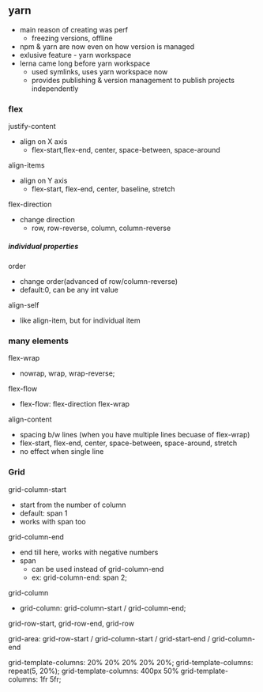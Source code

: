 ## yarn
- main reason of creating was perf
  - freezing versions, offline
- npm & yarn are now even on how version is managed
- exlusive feature - yarn workspace
- lerna came long before yarn workspace
  - used symlinks, uses yarn workspace now
  - provides publishing & version management to publish projects independently

### flex
justify-content
- align on X axis
  - flex-start,flex-end, center, space-between, space-around

align-items
- align on Y axis
  - flex-start, flex-end, center, baseline, stretch

flex-direction
- change direction
  - row, row-reverse, column, column-reverse

##### individual properties
order
- change order(advanced of row/column-reverse)
- default:0, can be any int value

align-self
- like align-item, but for individual item

### many elements
flex-wrap
- nowrap, wrap, wrap-reverse;

flex-flow
- flex-flow: flex-direction flex-wrap

align-content
- spacing b/w lines (when you have multiple lines becuase of flex-wrap)
- flex-start, flex-end, center, space-between, space-around, stretch
- no effect when single line


### Grid
grid-column-start
- start from the number of column
- default: span 1
- works with span too

grid-column-end
- end till here, works with negative numbers
- span
  - can be used instead of grid-column-end
  - ex: grid-column-end: span 2;

grid-column
- grid-column: grid-column-start / grid-column-end;

grid-row-start, grid-row-end, grid-row

grid-area: grid-row-start / grid-column-start / grid-start-end / grid-column-end

grid-template-columns: 20% 20% 20% 20% 20%;
grid-template-columns: repeat(5, 20%);
grid-template-columns: 400px 50%
grid-template-columns: 1fr 5fr;